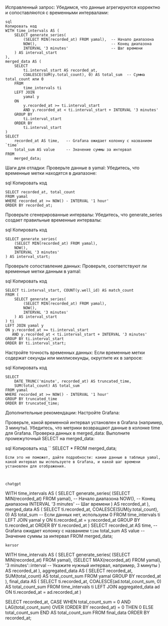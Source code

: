 Исправленный запрос:
Убедимся, что данные агрегируются корректно и сопоставляются с временными интервалами:
```
sql
Копировать код
WITH time_intervals AS (
    SELECT generate_series(
        (SELECT MIN(recorded_at) FROM yamal),  -- Начало диапазона
        NOW(),                                 -- Конец диапазона
        INTERVAL '3 minutes'                   -- Шаг времени
    ) AS interval_start
),
merged_data AS (
    SELECT
        ti.interval_start AS recorded_at,
        COALESCE(SUM(y.total_count), 0) AS total_sum  -- Сумма total_count или 0
    FROM
        time_intervals ti
    LEFT JOIN
        yamal y
    ON
        y.recorded_at >= ti.interval_start 
        AND y.recorded_at < ti.interval_start + INTERVAL '3 minutes'
    GROUP BY
        ti.interval_start
    ORDER BY
        ti.interval_start
)
SELECT
    recorded_at AS time,   -- Grafana ожидает колонку с названием `time`
    total_sum AS value     -- Значение суммы за интервал
FROM
    merged_data;
```
Шаги для отладки:
Проверьте данные в yamal: Убедитесь, что временные метки находятся в диапазоне:

sql
Копировать код
```
SELECT recorded_at, total_count
FROM yamal
WHERE recorded_at >= NOW() - INTERVAL '1 hour'
ORDER BY recorded_at;
```
Проверьте сгенерированные интервалы: Убедитесь, что generate_series создает правильные временные интервалы:

sql
Копировать код
```
SELECT generate_series(
    (SELECT MIN(recorded_at) FROM yamal),
    NOW(),
    INTERVAL '3 minutes'
) AS interval_start;
```
Проверьте сопоставление данных: Проверьте, соответствуют ли временные метки данным в yamal:

sql
Копировать код
```
SELECT ti.interval_start, COUNT(y.well_id) AS match_count
FROM (
    SELECT generate_series(
        (SELECT MIN(recorded_at) FROM yamal),
        NOW(),
        INTERVAL '3 minutes'
    ) AS interval_start
) ti
LEFT JOIN yamal y
ON y.recorded_at >= ti.interval_start 
   AND y.recorded_at < ti.interval_start + INTERVAL '3 minutes'
GROUP BY ti.interval_start
ORDER BY ti.interval_start;
```
Настройте точность временных данных: Если временные метки содержат секунды или миллисекунды, округлите их в запросе:

sql
Копировать код
```
SELECT
    DATE_TRUNC('minute', recorded_at) AS truncated_time,
    SUM(total_count) AS total_sum
FROM yamal
WHERE recorded_at >= NOW() - INTERVAL '1 hour'
GROUP BY truncated_time
ORDER BY truncated_time;
```
Дополнительные рекомендации:
Настройте Grafana:

Проверьте, какой временной интервал установлен в Grafana (например, 3 минуты).
Убедитесь, что метрики возвращают данные в колонке time для Grafana.
Проверка данных в merged_data: Выполните промежуточный SELECT на merged_data:

sql
Копировать код
``
SELECT * FROM merged_data;
```
Если это не поможет, дайте подробности: какие данные в таблице yamal, какой интервал вы используете в Grafana, и какой шаг времени установлен для отображения.



chatgpt
```
WITH time_intervals AS (
    SELECT generate_series(
        (SELECT MIN(recorded_at) FROM yamal),  -- Начало диапазона
        NOW(),                                 -- Конец диапазона
        INTERVAL '3 minutes'                  -- Шаг времени
    ) AS recorded_at
),
merged_data AS (
    SELECT
        ti.recorded_at,
        COALESCE(SUM(y.total_count), 0) AS total_sum  -- Если данных нет, используем 0
    FROM
        time_intervals ti
    LEFT JOIN
        yamal y
    ON
        ti.recorded_at = y.recorded_at
    GROUP BY
        ti.recorded_at
    ORDER BY
        ti.recorded_at
)
SELECT
    recorded_at AS time,   -- Grafana ожидает колонку с названием `time`
    total_sum AS value     -- Значение суммы за интервал
FROM
    merged_data;

```
kersor
```
WITH time_intervals AS (
    SELECT
        generate_series(
            (SELECT MIN(recorded_at) FROM yamal),
            (SELECT MAX(recorded_at) FROM yamal),
            '3 minutes'::interval  -- Укажите нужный интервал, например, 3 минуты
        ) AS recorded_at
),
aggregated_data AS (
    SELECT
        recorded_at,
        SUM(total_count) AS total_count_sum
    FROM
        yamal
    GROUP BY
        recorded_at
),
final_data AS (
    SELECT
        ti.recorded_at,
        COALESCE(ad.total_count_sum, 0) AS total_count_sum
    FROM
        time_intervals ti
    LEFT JOIN
        aggregated_data ad ON ti.recorded_at = ad.recorded_at
)

SELECT
    recorded_at,
    CASE
        WHEN total_count_sum = 0 AND LAG(total_count_sum) OVER (ORDER BY recorded_at) = 0 THEN 0
        ELSE total_count_sum
    END AS total_count_sum
FROM
    final_data
ORDER BY
    recorded_at;
```
